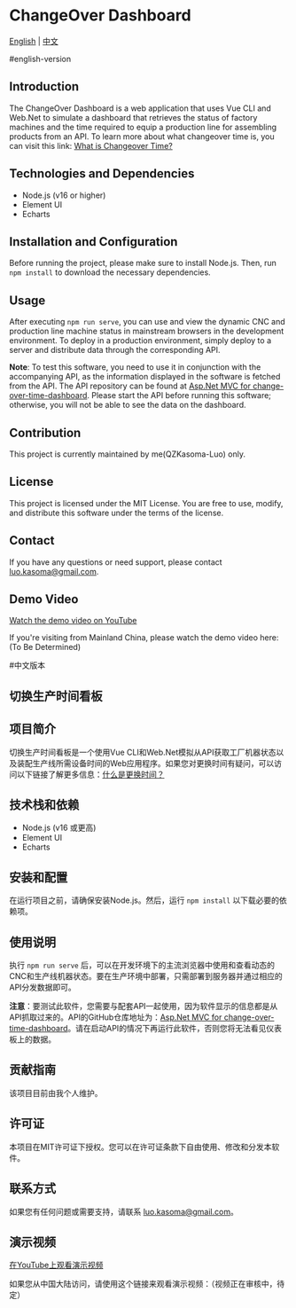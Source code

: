 # ChangeOver Dashboard
[English](#english-version) | [中文](#中文版本)

#english-version
## Introduction

The ChangeOver Dashboard is a web application that uses Vue CLI and Web.Net to simulate a dashboard that retrieves the status of factory machines and the time required to equip a production line for assembling products from an API. To learn more about what changeover time is, you can visit this link: [What is Changeover Time?](https://www.indeed.com/career-advice/career-development/what-is-changeover-time#:~:text=Updated%20June%2024%2C%202022,money%20and%20produce%20more%20products)

## Technologies and Dependencies

- Node.js (v16 or higher)
- Element UI
- Echarts

## Installation and Configuration

Before running the project, please make sure to install Node.js. Then, run `npm install` to download the necessary dependencies.

## Usage

After executing `npm run serve`, you can use and view the dynamic CNC and production line machine status in mainstream browsers in the development environment. To deploy in a production environment, simply deploy to a server and distribute data through the corresponding API.

**Note**: To test this software, you need to use it in conjunction with the accompanying API, as the information displayed in the software is fetched from the API. The API repository can be found at [Asp.Net MVC for change-over-time-dashboard](https://github.com/QZKasoma-Luo/Asp.Net-MVC-for-change-over-time-dashboard). Please start the API before running this software; otherwise, you will not be able to see the data on the dashboard.

## Contribution

This project is currently maintained by me(QZKasoma-Luo) only.

## License

This project is licensed under the MIT License. You are free to use, modify, and distribute this software under the terms of the license.

## Contact

If you have any questions or need support, please contact luo.kasoma@gmail.com.

## Demo Video

[Watch the demo video on YouTube](https://www.youtube.com/watch?v=5WxLM3IIeLc)

If you're visiting from Mainland China, please watch the demo video here: (To Be Determined)

#中文版本
## 切换生产时间看板

## 项目简介

切换生产时间看板是一个使用Vue CLI和Web.Net模拟从API获取工厂机器状态以及装配生产线所需设备时间的Web应用程序。如果您对更换时间有疑问，可以访问以下链接了解更多信息：[什么是更换时间？](https://www.indeed.com/career-advice/career-development/what-is-changeover-time#:~:text=Updated%20June%2024%2C%202022,money%20and%20produce%20more%20products)

## 技术栈和依赖

- Node.js (v16 或更高)
- Element UI
- Echarts

## 安装和配置

在运行项目之前，请确保安装Node.js。然后，运行 `npm install` 以下载必要的依赖项。

## 使用说明

执行 `npm run serve` 后，可以在开发环境下的主流浏览器中使用和查看动态的CNC和生产线机器状态。要在生产环境中部署，只需部署到服务器并通过相应的API分发数据即可。

**注意**：要测试此软件，您需要与配套API一起使用，因为软件显示的信息都是从API抓取过来的。API的GitHub仓库地址为：[Asp.Net MVC for change-over-time-dashboard](https://github.com/QZKasoma-Luo/Asp.Net-MVC-for-change-over-time-dashboard)。请在启动API的情况下再运行此软件，否则您将无法看见仪表板上的数据。

## 贡献指南

该项目目前由我个人维护。

## 许可证

本项目在MIT许可证下授权。您可以在许可证条款下自由使用、修改和分发本软件。
## 联系方式

如果您有任何问题或需要支持，请联系 luo.kasoma@gmail.com。

## 演示视频

[在YouTube上观看演示视频](https://www.youtube.com/watch?v=5WxLM3IIeLc)

如果您从中国大陆访问，请使用这个链接来观看演示视频：（视频正在审核中，待定）
